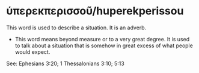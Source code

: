 # ὑπερεκπερισσοῦ/huperekperissou
This word is used to describe a situation. It is an adverb.
* This word means beyond measure or to a very great degree. It is used to talk about a situation that is somehow in great excess of what people would expect.

See: Ephesians 3:20; 1 Thessalonians 3:10; 5:13
